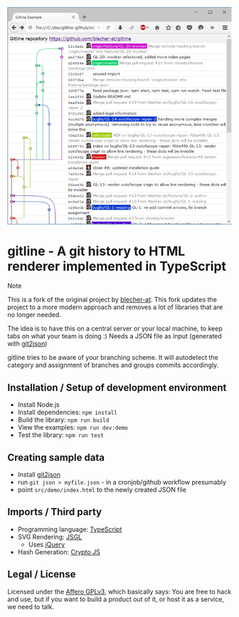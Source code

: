 ![gitline sample](./.github/img/gitline.png)

# gitline - A git history to HTML renderer implemented in TypeScript

> [!NOTE]
> This is a fork of the original project by [blecher-at](https://github.com/blecher-at/gitline). This fork updates the project to a more modern approach and removes a lot of libraries that are no longer needed.

The idea is to have this on a central server or your local machine, to keep tabs on what your team is doing :)
Needs a JSON file as input (generated with [git2json](https://github.com/blecher-at/git2json))

gitline tries to be aware of your branching scheme. It will autodetect the category and assignment of branches and groups commits accordingly.

## Installation / Setup of development environment

- Install Node.js
- Install dependencies: `npm install`
- Build the library: `npm run build`
- View the examples: `npm run dev:demo`
- Test the library: `npm run test`

## Creating sample data

- Install [git2json](https://github.com/blecher-at/git2json)
- run `git json > myfile.json` - in a cronjob/github workflow presumably
- point `src/demo/index.html` to the newly created JSON file

## Imports / Third party

- Programming language: [TypeScript](http://www.typescriptlang.org/)
- SVG Rendering: [JSGL](https://github.com/jsgl/repo)  
  - Uses [jQuery](https://jquery.org/)
- Hash Generation: [Crypto JS](https://github.com/brix/crypto-js)

## Legal / License

Licensed under the [Affero GPLv3](LICENSE), which basically says: You are free to hack and use,
but if you want to build a product out of it, or host it as a service, we need to talk.
